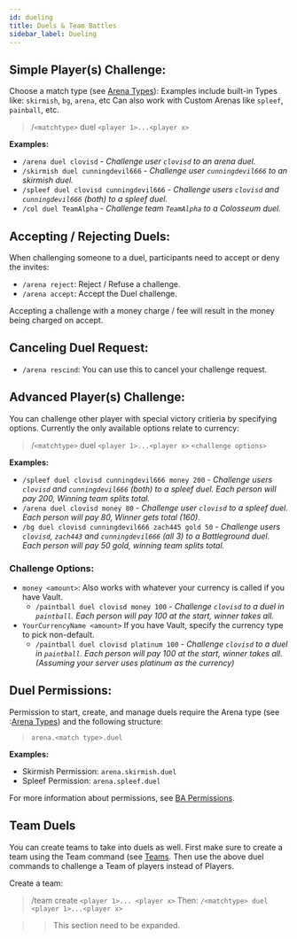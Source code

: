```yaml
---
id: dueling
title: Duels & Team Battles
sidebar_label: Dueling
---
```

## Simple Player(s) Challenge:
Choose a match type (see [Arena Types](https://docs.battleplugins.org/docs/ba/arenas#arena-types)):
Examples include built-in Types like: `skirmish`, `bg`, `arena`, etc
Can also work with Custom Arenas like `spleef`, `painball`, etc.

> /`<matchtype>` duel `<player 1>...<player x>`

**Examples:**
-   `/arena duel clovisd` - *Challenge user `clovisd` to an arena duel.*
-   `/skirmish duel cunningdevil666` - *Challenge user `cunningdevil666` to an skirmish duel.*
-   `/spleef duel clovisd cunningdevil666` - *Challenge users `clovisd` and `cunningdevil666` (both) to a spleef duel.*
-   `/col duel TeamAlpha` - *Challenge team `TeamAlpha` to a Colosseum duel.*

## Accepting / Rejecting Duels:
When challenging someone to a duel, participants need to accept or deny the invites:
-   `/arena reject`: Reject / Refuse a challenge.
-   `/arena accept`: Accept the Duel challenge.

Accepting a challenge with a money charge / fee will result in the money being charged on accept.

## Canceling Duel Request:
-   `/arena rescind`: You can use this to cancel your challenge request.

## Advanced Player(s) Challenge:
You can challenge other player with special victory critieria by specifying options. Currently the only available options relate to currency:

> /`<matchtype>` duel `<player 1>...<player x>` `<challenge options>`

**Examples:**
-   `/spleef duel clovisd cunningdevil666 money 200` - *Challenge users `clovisd` and `cunningdevil666` (both) to a spleef duel. Each person will pay 200, Winning team splits total.*
-   `/arena duel clovisd money 80` - *Challenge user `clovisd` to a spleef duel. Each person will pay 80, Winner gets total (160).*
-   `/bg duel clovisd cunningdevil666 zach445 gold 50` - *Challenge users `clovisd`, `zach443` and `cunningdevil666` (all 3) to a Battleground duel. Each person will pay 50 gold, winning team splits total.*

### Challenge Options:
-   `money <amount>`: Also works with whatever your currency is called if you have Vault.
    -  `/paintball duel clovisd money 100` - *Challenge `clovisd` to a duel in `paintball`. Each person will pay 100 at the start, winner takes all.*
-   `YourCurrencyName <amount>` If you have Vault, specify the currency type to pick non-default.
    -  `/paintball duel clovisd platinum 100` - *Challenge `clovisd` to a duel in `paintball`. Each person will pay 100 at the start, winner takes all. (Assuming your server uses platinum as the currency)*

## Duel Permissions:
Permission to start, create, and manage duels require the Arena type (see :[Arena Types](https://docs.battleplugins.org/docs/ba/arenas#arena-types)) and the following structure:
> `arena.<match type>.duel`

**Examples:**
-   Skirmish Permission: `arena.skirmish.duel`
-   Spleef Permission: `arena.spleef.duel`

For more information about permissions, see [BA Permissions](ba/permissions.md).

## Team Duels
You can create teams to take into duels as well. First make sure to create a team using the Team command (see [Teams](ba/teams.md). Then use the above duel commands to challenge a Team of players instead of Players.

Create a team:
> /team create `<player 1>... <player x>`
Then: `/<matchtype> duel <player 1>...<player x>`

>> This section need to be expanded.
